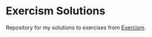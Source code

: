 # Exercism Solutions

Repository for my solutions to exercises from [Exercism](https://exercism.io/).
